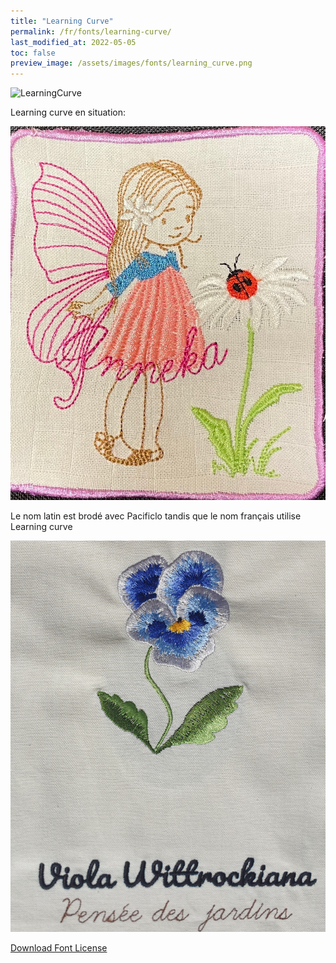 ```yaml
---
title: "Learning Curve"
permalink: /fr/fonts/learning-curve/
last_modified_at: 2022-05-05
toc: false
preview_image: /assets/images/fonts/learning_curve.png
---
```

![LearningCurve](/assets/images/fonts/learning_curve.png)

Learning curve en situation: 

![LearningCurve2](/assets/images/fonts/learningcurve2.jpg)

Le nom latin est brodé avec Pacificlo tandis que le nom français utilise  Learning curve

![LearningCurve3](/assets/images/fonts/pacificlolearning.jpg)



[Download Font License](https://github.com/inkstitch/inkstitch/tree/main/fonts/learning_curve/LICENSE)
